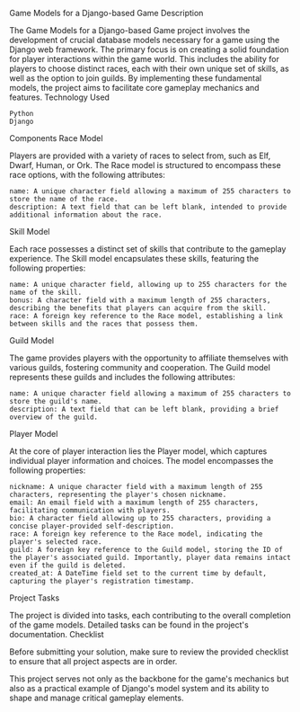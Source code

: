 Game Models for a Django-based Game
Description

The Game Models for a Django-based Game project involves the development of crucial database models necessary for a game using the Django web framework. The primary focus is on creating a solid foundation for player interactions within the game world. This includes the ability for players to choose distinct races, each with their own unique set of skills, as well as the option to join guilds. By implementing these fundamental models, the project aims to facilitate core gameplay mechanics and features.
Technology Used

    Python
    Django

Components
Race Model

Players are provided with a variety of races to select from, such as Elf, Dwarf, Human, or Ork. The Race model is structured to encompass these race options, with the following attributes:

    name: A unique character field allowing a maximum of 255 characters to store the name of the race.
    description: A text field that can be left blank, intended to provide additional information about the race.

Skill Model

Each race possesses a distinct set of skills that contribute to the gameplay experience. The Skill model encapsulates these skills, featuring the following properties:

    name: A unique character field, allowing up to 255 characters for the name of the skill.
    bonus: A character field with a maximum length of 255 characters, describing the benefits that players can acquire from the skill.
    race: A foreign key reference to the Race model, establishing a link between skills and the races that possess them.

Guild Model

The game provides players with the opportunity to affiliate themselves with various guilds, fostering community and cooperation. The Guild model represents these guilds and includes the following attributes:

    name: A unique character field allowing a maximum of 255 characters to store the guild's name.
    description: A text field that can be left blank, providing a brief overview of the guild.

Player Model

At the core of player interaction lies the Player model, which captures individual player information and choices. The model encompasses the following properties:

    nickname: A unique character field with a maximum length of 255 characters, representing the player's chosen nickname.
    email: An email field with a maximum length of 255 characters, facilitating communication with players.
    bio: A character field allowing up to 255 characters, providing a concise player-provided self-description.
    race: A foreign key reference to the Race model, indicating the player's selected race.
    guild: A foreign key reference to the Guild model, storing the ID of the player's associated guild. Importantly, player data remains intact even if the guild is deleted.
    created_at: A DateTime field set to the current time by default, capturing the player's registration timestamp.

Project Tasks

The project is divided into tasks, each contributing to the overall completion of the game models. Detailed tasks can be found in the project's documentation.
Checklist

Before submitting your solution, make sure to review the provided checklist to ensure that all project aspects are in order.

This project serves not only as the backbone for the game's mechanics but also as a practical example of Django's model system and its ability to shape and manage critical gameplay elements.
